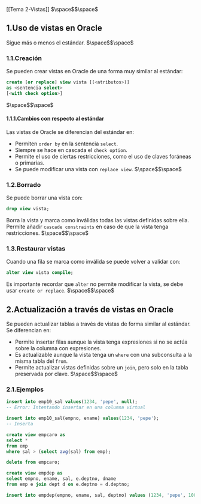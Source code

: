 [[Tema 2-Vistas]]
$\space$$\space$
## 1.Uso de vistas en Oracle
Sigue más o menos el estándar.
$\space$$\space$
### 1.1.Creación
Se pueden crear vistas en Oracle de una forma muy similar al estándar:

```sql
create [or replace] view vista [(<atributos>)]
as <sentencia select>
[<with check option>]
```
$\space$$\space$
#### 1.1.1.Cambios con respecto al estándar
Las vistas de Oracle se diferencian del estándar en:
+ Permiten  `order by` en la sentencia `select`.
+ Siempre se hace en cascada el `check option`.
+ Permite el uso de ciertas restricciones, como el uso de claves foráneas o primarias.
+ Se puede modificar una vista con `replace view`.
$\space$$\space$
### 1.2.Borrado
Se puede borrar una vista con:

```sql
drop view vista;
```

Borra la vista y marca como inválidas todas las vistas definidas sobre ella. Permite añadir `cascade constraints` en caso de que la vista tenga restricciones.
$\space$$\space$
### 1.3.Restaurar vistas
Cuando una fila se marca como inválida se puede volver a validar con:

```sql
alter view vista compile;
```

Es importante recordar que `alter` no permite modificar la vista, se debe usar `create or replace`.
$\space$$\space$
## 2.Actualización a través de vistas en Oracle
Se pueden actualizar tablas a través de vistas de forma similar al estándar. Se diferencian en:
+ Permite insertar filas aunque la vista tenga expresiones si no se actúa sobre la columna con expresiones.
+ Es actualizable aunque la vista tenga un `where` con una subconsulta a la misma tabla del `from`.
+ Permite actualizar vistas definidas sobre un `join`, pero solo en la tabla preservada por clave.
$\space$$\space$
### 2.1.Ejemplos

```sql
insert into emp10_sal values(1234, 'pepe', null);
-- Error: Intentando insertar en una columna virtual 

insert into emp10_sal(empno, ename) values(1234, 'pepe');
-- Inserta
```

```sql
create view empcaro as
select * 
from emp
where sal > (select avg(sal) from emp);

delete from empcaro;
```

```sql
create view empdep as
select empno, ename, sal, e.deptno, dname
from emp e join dept d on e.deptno = d.deptno;

insert into empdep(empno, ename, sal, deptno) values (1234, 'pepe', 1000, 10);
```
